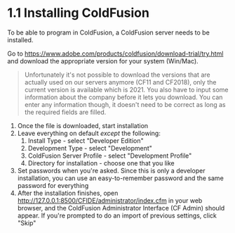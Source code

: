 # 1.1 Installing ColdFusion

To be able to program in ColdFusion, a ColdFusion server needs to be installed.

Go to <https://www.adobe.com/products/coldfusion/download-trial/try.html> and download the appropriate
version for your system (Win/Mac).

> Unfortunately it's not possible to download the versions that are
actually used on our servers anymore (CF11 and CF2018), only the current version is available which is 2021.
You also have to input some information about the company before it lets you download. You can enter any
information though, it doesn't need to be correct as long as the required fields are filled.

1. Once the file is downloaded, start installation
1. Leave everything on default _except_ the following:
   1. Install Type - select "Developer Edition"
   1. Development Type - select "Development"
   1. ColdFusion Server Profile - select "Development Profile"
   1. Directory for installation - choose one that you like
1. Set passwords when you're asked. Since this is only a developer installation, you can use an
   easy-to-remember password and the same password for everything
1. After the installation finishes, open <http://127.0.0.1:8500/CFIDE/administrator/index.cfm> in your
   web browser, and the ColdFusion Administrator Interface (CF Admin) should appear. If you're prompted
   to do an import of previous settings, click "Skip"